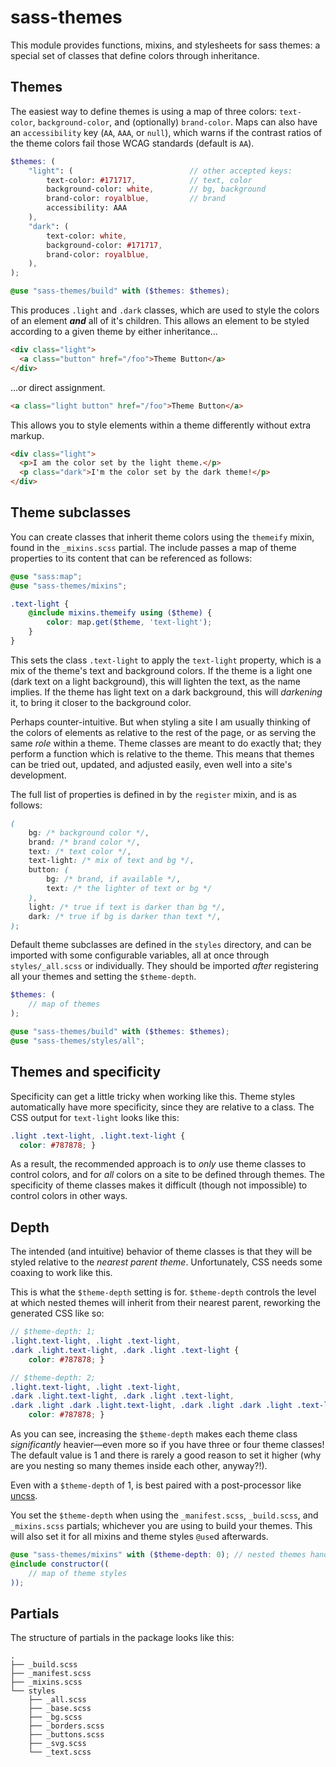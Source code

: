 # sass-themes

This module provides functions, mixins, and stylesheets for sass themes: a special set of classes that define colors through inheritance.

## Themes

The easiest way to define themes is using a map of three colors: `text-color`, `background-color`, and (optionally) `brand-color`. Maps can also have an `accessibility` key (`AA`, `AAA`, or `null`), which warns if the contrast ratios of the theme colors fail those WCAG standards (default is `AA`).

```scss
$themes: (
    "light": (                          // other accepted keys:
        text-color: #171717,            // text, color
        background-color: white,        // bg, background
        brand-color: royalblue,         // brand
        accessibility: AAA
    ),
    "dark": (
        text-color: white,
        background-color: #171717,
        brand-color: royalblue,
    ),
);

@use "sass-themes/build" with ($themes: $themes);
```

This produces `.light` and `.dark` classes, which are used to style the colors of an element ***and*** all of it's children. This allows an element to be styled according to a given theme by either inheritance...

```html
<div class="light">
  <a class="button" href="/foo">Theme Button</a>
</div>
```

...or direct assignment.

```html
<a class="light button" href="/foo">Theme Button</a>
```

This allows you to style elements within a theme differently without extra markup.

```html
<div class="light">
  <p>I am the color set by the light theme.</p>
  <p class="dark">I'm the color set by the dark theme!</p>
</div>
```

## Theme subclasses

You can create classes that inherit theme colors using the `themeify` mixin, found in the `_mixins.scss` partial. The include passes a map of theme properties to its content that can be referenced as follows:

```scss
@use "sass:map";
@use "sass-themes/mixins";

.text-light {
    @include mixins.themeify using ($theme) {
        color: map.get($theme, 'text-light');
    }
}
```

This sets the class `.text-light` to apply the `text-light` property, which is a mix of the theme's text and background colors. If the theme is a light one (dark text on a light background), this will lighten the text, as the name implies. If the theme has light text on a dark background, this will _darkening_ it, to bring it closer to the background color.

Perhaps counter-intuitive. But when styling a site I am usually thinking of the colors of elements as relative to the rest of the page, or as serving the same _role_ within a theme. Theme classes are meant to do exactly that; they perform a function which is relative to the theme. This means that themes can be tried out, updated, and adjusted easily, even well into a site's development.

The full list of properties is defined in by the `register` mixin, and is as follows:

```scss
(
    bg: /* background color */,
    brand: /* brand color */,
    text: /* text color */,
    text-light: /* mix of text and bg */,
    button: (
        bg: /* brand, if available */,
        text: /* the lighter of text or bg */
    ),
    light: /* true if text is darker than bg */,
    dark: /* true if bg is darker than text */,
);

```

Default theme subclasses are defined in the `styles` directory, and can be imported with some configurable variables, all at once through `styles/_all.scss` or individually. They should be imported _after_ registering all your themes and setting the `$theme-depth`.

```scss
$themes: (
    // map of themes
);

@use "sass-themes/build" with ($themes: $themes);
@use "sass-themes/styles/all";
```

## Themes and specificity

Specificity can get a little tricky when working like this. Theme styles automatically have more specificity, since they are relative to a class. The CSS output for `text-light` looks like this:

```scss
.light .text-light, .light.text-light {
  color: #787878; }
```

As a result, the recommended approach is to _only_ use theme classes to control colors, and for _all_ colors on a site to be defined through themes. The specificity of theme classes makes it difficult (though not impossible) to control colors in other ways.

## Depth

The intended (and intuitive) behavior of theme classes is that they will be styled relative to the _nearest parent theme_. Unfortunately, CSS needs some coaxing to work like this.

This is what the `$theme-depth` setting is for. `$theme-depth` controls the level at which nested themes will inherit from their nearest parent, reworking the generated CSS like so:

```scss
// $theme-depth: 1;
.light.text-light, .light .text-light,
.dark .light.text-light, .dark .light .text-light {
    color: #787878; }

// $theme-depth: 2;
.light.text-light, .light .text-light,
.dark .light.text-light, .dark .light .text-light, 
.dark .light .dark .light.text-light, .dark .light .dark .light .text-light {
    color: #787878; }
```

As you can see, increasing the `$theme-depth` makes each theme class _significantly_ heavier—even more so if you have three or four theme classes! The default value is 1 and there is rarely a good reason to set it higher (why are you nesting so many themes inside each other, anyway?!).

Even with a `$theme-depth` of 1, is best paired with a post-processor like [uncss](https://www.npmjs.com/package/uncss).

You set the `$theme-depth` when using the `_manifest.scss`, `_build.scss`, and `_mixins.scss` partials; whichever you are using to build your themes. This will also set it for all mixins and theme styles `@use`d afterwards.

```scss
@use "sass-themes/mixins" with ($theme-depth: 0); // nested themes handled by cascade
@include constructor((
    // map of theme styles
));
```

## Partials

The structure of partials in the package looks like this:

```
.
├── _build.scss
├── _manifest.scss
├── _mixins.scss
└── styles
    ├── _all.scss
    ├── _base.scss
    ├── _bg.scss
    ├── _borders.scss
    ├── _buttons.scss
    ├── _svg.scss
    └── _text.scss
```

